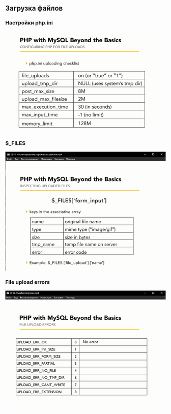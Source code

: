 ## Загрузка файлов

### Настройки php.ini
<img src="./img/08-01.0.png" alt="drawing" width="600"/>

### $_FILES
<img src="./img/08-03.0.png" alt="drawing" width="600"/>

### File upload errors
<img src="./img/08-04.0.png" alt="drawing" width="600"/>
